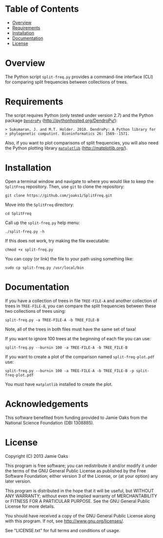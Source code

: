 Table of Contents
=================

 -  [Overview](#overview)
 -  [Requirements](#requirements)
 -  [Installation](#installation)
 -  [Documentation](#documentation)
 -  [License](#license)

Overview
========

The Python script `split-freq.py` provides a command-line interface (CLI) for
comparing split frequencies between collections of trees.

Requirements
============

The script requires Python (only tested under version 2.7) and the Python
package [`DendroPy`](http://pythonhosted.org/DendroPy/)
(<http://pythonhosted.org/DendroPy/>):

    > Sukumaran, J. and M.T. Holder. 2010. DendroPy: A Python library for
    > phylogenetic computint. Bioninformatics 26: 1569--1571.

Also, if you want to plot comparisons of split frequencies, you will also need
the Python plotting library [`matplotlib`](http://matplotlib.org/)
(<http://matplotlib.org/>).

Installation
============

Open a terminal window and navigate to where you would like to keep the `SplitFreq`
repository. Then, use `git` to clone the repository:

    git clone https://github.com/joaks1/SplitFreq.git

Move into the `SplitFreq` directory:
    
    cd SplitFreq

Call up the `split-freq.py` help menu:

    ./split-freq.py -h

If this does not work, try making the file executable:

    chmod +x split-freq.py

You can copy (or link) the file to your path using something like:

    sudo cp split-freq.py /usr/local/bin

Documentation
=============

If you have a collection of trees in file `TREE-FILE-A` and another collection
of trees in `TREE-FILE-B`, you can compare the split frequencies between these
two collections of trees using:

    split-freq.py -a TREE-FILE-A -b TREE_FILE-B

Note, all of the trees in both files must have the same set of taxa!

If you want to ignore 100 trees at the beginning of each file you can use:

    split-freq.py --burnin 100 -a TREE-FILE-A -b TREE_FILE-B

If you want to create a plot of the comparison named `split-freq-plot.pdf` use:

    split-freq.py --burnin 100 -a TREE-FILE-A -b TREE_FILE-B -p split-freq-plot.pdf

You must have `matplotlib` installed to create the plot.

Acknowledgements
================

This software benefited from funding provided to Jamie Oaks from the National
Science Foundation (DBI 1308885).

License
=======

Copyright (C) 2013 Jamie Oaks

This program is free software; you can redistribute it and/or modify
it under the terms of the GNU General Public License as published by
the Free Software Foundation; either version 3 of the License, or
(at your option) any later version.

This program is distributed in the hope that it will be useful,
but WITHOUT ANY WARRANTY; without even the implied warranty of
MERCHANTABILITY or FITNESS FOR A PARTICULAR PURPOSE.  See the
GNU General Public License for more details.

You should have received a copy of the GNU General Public License along
with this program. If not, see <http://www.gnu.org/licenses/>.

See "LICENSE.txt" for full terms and conditions of usage.

